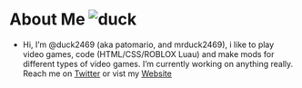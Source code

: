 # About Me ![duck](https://duck2469.github.io/img/smallpato.png)
- Hi, I’m @duck2469 (aka patomario, and mrduck2469), i like to play video games, code (HTML/CSS/ROBLOX Luau) and make mods for different types of video games. I’m currently working on anything really. Reach me on [Twitter](https://twitter.com/patomario2) or vist my [Website](https://duck2469.github.io/)

<!---
patomario
--->
